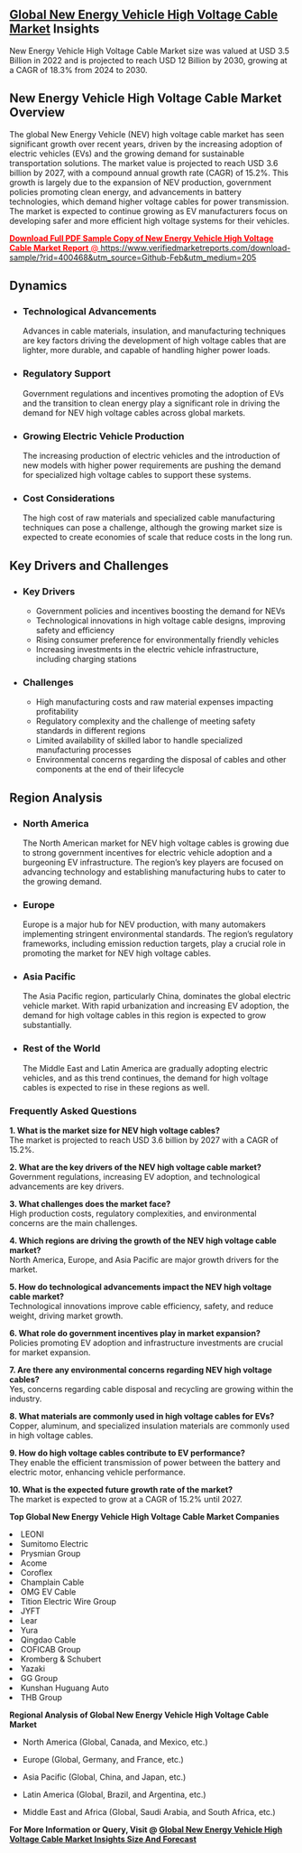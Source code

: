 <h2><a href="https://www.verifiedmarketreports.com/download-sample/?rid=400468&amp;utm_source=Github&amp;utm_medium=205" target="_blank">Global New Energy Vehicle High Voltage Cable Market</a> Insights</h2><p>New Energy Vehicle High Voltage Cable Market size was valued at USD 3.5 Billion in 2022 and is projected to reach USD 12 Billion by 2030, growing at a CAGR of 18.3% from 2024 to 2030.</p><p> <h2>New Energy Vehicle High Voltage Cable Market Overview</h2> <p>The global New Energy Vehicle (NEV) high voltage cable market has seen significant growth over recent years, driven by the increasing adoption of electric vehicles (EVs) and the growing demand for sustainable transportation solutions. The market value is projected to reach USD 3.6 billion by 2027, with a compound annual growth rate (CAGR) of 15.2%. This growth is largely due to the expansion of NEV production, government policies promoting clean energy, and advancements in battery technologies, which demand higher voltage cables for power transmission. The market is expected to continue growing as EV manufacturers focus on developing safer and more efficient high voltage systems for their vehicles.</p> <p><a href="#"><p><span class=""><span style="color: #ff0000;"><strong>Download Full PDF Sample Copy of New Energy Vehicle High Voltage Cable Market Report</strong> @ </span><a href="https://www.verifiedmarketreports.com/download-sample/?rid=400468&amp;utm_source=Github-Feb&amp;utm_medium=205" target="_blank">https://www.verifiedmarketreports.com/download-sample/?rid=400468&amp;utm_source=Github-Feb&amp;utm_medium=205</a></span></p></a></p> <h2>Dynamics</h2> <ul> <li><h3>Technological Advancements</h3>Advances in cable materials, insulation, and manufacturing techniques are key factors driving the development of high voltage cables that are lighter, more durable, and capable of handling higher power loads.</li> <li><h3>Regulatory Support</h3>Government regulations and incentives promoting the adoption of EVs and the transition to clean energy play a significant role in driving the demand for NEV high voltage cables across global markets.</li> <li><h3>Growing Electric Vehicle Production</h3>The increasing production of electric vehicles and the introduction of new models with higher power requirements are pushing the demand for specialized high voltage cables to support these systems.</li> <li><h3>Cost Considerations</h3>The high cost of raw materials and specialized cable manufacturing techniques can pose a challenge, although the growing market size is expected to create economies of scale that reduce costs in the long run.</li> </ul> <h2>Key Drivers and Challenges</h2> <ul> <li><h3>Key Drivers</h3> <ul> <li>Government policies and incentives boosting the demand for NEVs</li> <li>Technological innovations in high voltage cable designs, improving safety and efficiency</li> <li>Rising consumer preference for environmentally friendly vehicles</li> <li>Increasing investments in the electric vehicle infrastructure, including charging stations</li> </ul> </li> <li><h3>Challenges</h3> <ul> <li>High manufacturing costs and raw material expenses impacting profitability</li> <li>Regulatory complexity and the challenge of meeting safety standards in different regions</li> <li>Limited availability of skilled labor to handle specialized manufacturing processes</li> <li>Environmental concerns regarding the disposal of cables and other components at the end of their lifecycle</li> </ul> </li> </ul> <h2>Region Analysis</h2> <ul> <li><h3>North America</h3>The North American market for NEV high voltage cables is growing due to strong government incentives for electric vehicle adoption and a burgeoning EV infrastructure. The region’s key players are focused on advancing technology and establishing manufacturing hubs to cater to the growing demand.</li> <li><h3>Europe</h3>Europe is a major hub for NEV production, with many automakers implementing stringent environmental standards. The region’s regulatory frameworks, including emission reduction targets, play a crucial role in promoting the market for NEV high voltage cables.</li> <li><h3>Asia Pacific</h3>The Asia Pacific region, particularly China, dominates the global electric vehicle market. With rapid urbanization and increasing EV adoption, the demand for high voltage cables in this region is expected to grow substantially.</li> <li><h3>Rest of the World</h3>The Middle East and Latin America are gradually adopting electric vehicles, and as this trend continues, the demand for high voltage cables is expected to rise in these regions as well.</li> </ul> <h3>Frequently Asked Questions</h3> <p><b>1. What is the market size for NEV high voltage cables?</b><br> The market is projected to reach USD 3.6 billion by 2027 with a CAGR of 15.2%.</p> <p><b>2. What are the key drivers of the NEV high voltage cable market?</b><br> Government regulations, increasing EV adoption, and technological advancements are key drivers.</p> <p><b>3. What challenges does the market face?</b><br> High production costs, regulatory complexities, and environmental concerns are the main challenges.</p> <p><b>4. Which regions are driving the growth of the NEV high voltage cable market?</b><br> North America, Europe, and Asia Pacific are major growth drivers for the market.</p> <p><b>5. How do technological advancements impact the NEV high voltage cable market?</b><br> Technological innovations improve cable efficiency, safety, and reduce weight, driving market growth.</p> <p><b>6. What role do government incentives play in market expansion?</b><br> Policies promoting EV adoption and infrastructure investments are crucial for market expansion.</p> <p><b>7. Are there any environmental concerns regarding NEV high voltage cables?</b><br> Yes, concerns regarding cable disposal and recycling are growing within the industry.</p> <p><b>8. What materials are commonly used in high voltage cables for EVs?</b><br> Copper, aluminum, and specialized insulation materials are commonly used in high voltage cables.</p> <p><b>9. How do high voltage cables contribute to EV performance?</b><br> They enable the efficient transmission of power between the battery and electric motor, enhancing vehicle performance.</p> <p><b>10. What is the expected future growth rate of the market?</b><br> The market is expected to grow at a CAGR of 15.2% until 2027.</p> </p><p><strong>Top Global New Energy Vehicle High Voltage Cable Market Companies</strong></p><div data-test-id=""><p><li>LEONI</li><li> Sumitomo Electric</li><li> Prysmian Group</li><li> Acome</li><li> Coroflex</li><li> Champlain Cable</li><li> OMG EV Cable</li><li> Tition Electric Wire Group</li><li> JYFT</li><li> Lear</li><li> Yura</li><li> Qingdao Cable</li><li> COFICAB Group</li><li> Kromberg & Schubert</li><li> Yazaki</li><li> GG Group</li><li> Kunshan Huguang Auto</li><li> THB Group</li></p><div><strong>Regional Analysis of&nbsp;Global New Energy Vehicle High Voltage Cable Market</strong></div><ul><li dir="ltr"><p dir="ltr">North America&nbsp;(Global, Canada, and Mexico, etc.)</p></li><li dir="ltr"><p dir="ltr">Europe (Global, Germany, and France, etc.)</p></li><li dir="ltr"><p dir="ltr">Asia Pacific&nbsp;(Global, China, and Japan, etc.)</p></li><li dir="ltr"><p dir="ltr">Latin America&nbsp;(Global, Brazil, and Argentina, etc.)</p></li><li dir="ltr">Middle East and Africa&nbsp;(Global, Saudi Arabia, and South Africa, etc.)</li></ul><p><strong>For More Information or Query, Visit @&nbsp;</strong><strong><a href="https://www.verifiedmarketreports.com/product/new-energy-vehicle-high-voltage-cable-market/?utm_source=Github&amp;utm_medium=205" target="_blank">Global New Energy Vehicle High Voltage Cable Market Insights Size And Forecast</a></strong></p></div>
